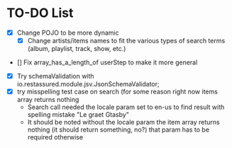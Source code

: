 # TO-DO List

- [x] Change POJO to be more dynamic
	- [x] Change artists/items names to fit the various types of search terms (album, playlist, track, show, etc.)
- [] Fix array_has_a_length_of userStep to make it more general
- [x] Try schemaValidation with io.restassured.module.jsv.JsonSchemaValidator;
- [x] try misspelling test case on search (for some reason right now items array returns nothing
	- Search call needed the locale param set to en-us to find result with spelling mistake "Le graet Gtasby"
	- It should be noted without the locale param the item array returns nothing (it should return something, no?) that param has to be required otherwise